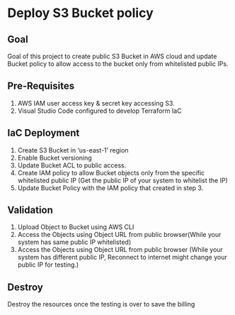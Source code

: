 # Deploy S3 Bucket policy
## Goal
Goal of this project to create public S3 Bucket in AWS cloud and update Bucket policy to allow access to the bucket only from whitelisted public IPs.
## Pre-Requisites
1. AWS IAM user access key & secret key accessing S3.
1. Visual Studio Code configured to develop Terraform IaC
## IaC Deployment
1. Create S3 Bucket in ‘us-east-1’ region 
1. Enable Bucket versioning
1. Update Bucket ACL to public access.
1. Create IAM policy to allow Bucket objects only from the specific whitelisted public IP (Get the public IP of your system to whitelist the IP)
1. Update Bucket Policy with the IAM policy that created in step 3.
## Validation
1. Upload Object to Bucket using AWS CLI
1. Access the Objects using Object URL from public browser(While your system has same public IP whitelisted)
1. Access the Objects using Object URL from public browser (While your system has different public IP, Reconnect to internet might change your public IP for testing.)
## Destroy
Destroy the resources once the testing is over to save the billing
